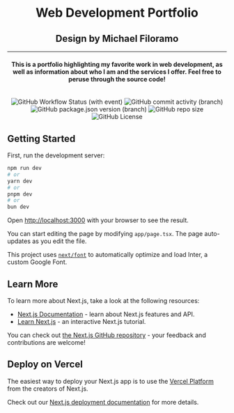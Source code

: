 <h1 align="center">Web Development Portfolio</h1>
<h2 align="center">Design by Michael Filoramo</h2>

<hr/>

<h4 align="center">This is a portfolio highlighting my favorite work in web development, as well as information about who I am and the services I offer. Feel free to peruse through the source code!</h4><br/>

<div align="center">
  <img alt="GitHub Workflow Status (with event)" src="https://img.shields.io/github/actions/workflow/status/mfiloramo/worldChatApp/.github%2Fworkflows%2Fmain_lingolink.yml">
  <img alt="GitHub commit activity (branch)" src="https://img.shields.io/github/commit-activity/w/mfiloramo/personal-page/main">
  <img alt="GitHub package.json version (branch)" src="https://img.shields.io/github/package-json/v/mfiloramo/personal-page/main">
  <img alt="GitHub repo size" src="https://img.shields.io/github/repo-size/mfiloramo/personal-page">
  <img alt="GitHub License" src="https://img.shields.io/github/license/mfiloramo/personal-page">
</div>



## Getting Started

First, run the development server:

```bash
npm run dev
# or
yarn dev
# or
pnpm dev
# or
bun dev
```

Open [http://localhost:3000](http://localhost:3000) with your browser to see the result.

You can start editing the page by modifying `app/page.tsx`. The page auto-updates as you edit the file.

This project uses [`next/font`](https://nextjs.org/docs/basic-features/font-optimization) to automatically optimize and load Inter, a custom Google Font.

## Learn More

To learn more about Next.js, take a look at the following resources:

- [Next.js Documentation](https://nextjs.org/docs) - learn about Next.js features and API.
- [Learn Next.js](https://nextjs.org/learn) - an interactive Next.js tutorial.

You can check out [the Next.js GitHub repository](https://github.com/vercel/next.js/) - your feedback and contributions are welcome!

## Deploy on Vercel

The easiest way to deploy your Next.js app is to use the [Vercel Platform](https://vercel.com/new?utm_medium=default-template&filter=next.js&utm_source=create-next-app&utm_campaign=create-next-app-readme) from the creators of Next.js.

Check out our [Next.js deployment documentation](https://nextjs.org/docs/deployment) for more details.
